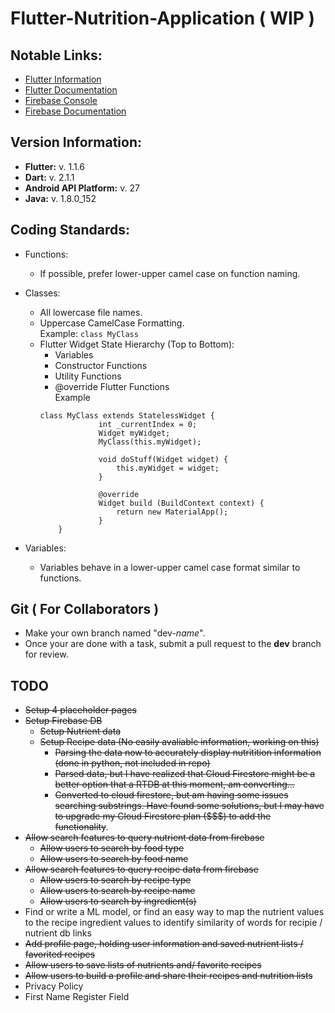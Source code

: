 # Flutter-Nutrition-Application ( WIP )


## Notable Links:
- [Flutter Information](https://flutter.io/docs)
- [Flutter Documentation](https://docs.flutter.io/index.html)
- [Firebase Console](https://console.firebase.google.com/u/0/)
- [Firebase Documentation](https://firebase.google.com/)

## Version Information:
- **Flutter:** v. 1.1.6 
- **Dart:** v. 2.1.1
- **Android API Platform:** v. 27
- **Java:** v. 1.8.0_152 

## Coding Standards:
- Functions:
    - If possible, prefer lower-upper camel case on function naming.

- Classes:
    - All lowercase file names.
    - Uppercase CamelCase Formatting.  
      Example: ```class MyClass```
    - Flutter Widget State Hierarchy (Top to Bottom):
        - Variables
        - Constructor Functions
        - Utility Functions
        - @override Flutter Functions  
       Example 
       ```
       class MyClass extends StatelessWidget {
                    int _currentIndex = 0;  
                    Widget myWidget;    
                    MyClass(this.myWidget);
                    
                    void doStuff(Widget widget) {
                        this.myWidget = widget;
                    }
                    
                    @override
                    Widget build (BuildContext context) {
                        return new MaterialApp();
                    }
           }
       ```

- Variables:
    - Variables behave in a lower-upper camel case format similar to functions.


## Git ( For Collaborators )
- Make your own branch named "dev-*name*".
- Once your are done with a task, submit a pull request to the **dev** branch for review.

## TODO
- ~~Setup 4 placeholder pages~~
- ~~Setup Firebase DB~~
    - ~~Setup Nutrient data~~
    - ~~Setup Recipe data (No easily avaliable information, working on this)~~
        - ~~Parsing the data now to accurately display nutritition information (done in python, not included in repo)~~
        - ~~Parsed data, but I have realized that Cloud Firestore might be a better option that a RTDB at this moment, am converting...~~
        - ~~Converted to cloud firestore, but am having some issues searching substrings. Have found some solutions, but I may have to upgrade my Cloud Firestore plan ($$$) to add the functionality~~.
- ~~Allow search features to query nutrient data from firebase~~
    - ~~Allow users to search by food type~~
    - ~~Allow users to search by food name~~
- ~~Allow search features to query recipe data from firebase~~
    - ~~Allow users to search by recipe type~~
    - ~~Allow users to search by recipe name~~
    - ~~Allow users to search by ingredient(s)~~
- Find or write a ML model, or find an easy way to map the nutrient values to the recipe ingredient values to identify similarity of words for recipie / nutrient db links
- ~~Add profile page, holding user information and saved nutrient lists / favorited recipes~~
- ~~Allow users to save lists of nutrients and/ favorite recipes~~
- ~~Allow users to build a profile and share their recipes and nutrition lists~~
- Privacy Policy
- First Name Register Field

